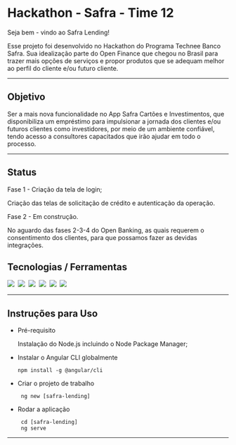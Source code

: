 # Hackathon - Safra - Time 12

Seja bem - vindo ao Safra Lending! 

Esse projeto foi desenvolvido no Hackathon do Programa Technee Banco Safra.
Sua idealização parte do Open Finance que chegou no Brasil para trazer mais opções de serviços e propor produtos que se adequam melhor ao perfil do cliente e/ou futuro cliente.

---

 ## Objetivo 

Ser a mais nova funcionalidade no App Safra Cartões e Investimentos, que disponibiliza um empréstimo para  impulsionar a jornada dos clientes e/ou futuros clientes como investidores, por meio de um ambiente confiável, tendo acesso a consultores capacitados que irão ajudar em todo o processo.

---

 ## Status 

 Fase 1 - Criação da tela de login;
 
 Criação das telas de solicitação de crédito e autenticação da operação.

 Fase 2 - Em construção. 

 No aguardo das fases 2-3-4 do Open Banking, as quais requerem o consentimento dos clientes, para que possamos fazer as devidas integrações.

## Tecnologias / Ferramentas
<img src="https://img.shields.io/badge/-Angular CLI Version 12.1.0-blue">&nbsp;
<img src="https://img.shields.io/badge/-Node.js-brightgreen">&nbsp;
<img src ="https://img.shields.io/badge/-Insomia-yellow">&nbsp;
<img src="https://img.shields.io/badge/-HTML-pink">&nbsp;
<img src="https://img.shields.io/badge/-CSS-orange">&nbsp;
<img src="https://img.shields.io/badge/-RxJS-brown">&nbsp;

----
## Instruções para Uso
  * Pré-requisito

      Instalação do Node.js incluindo o Node Package Manager;

  * Instalar o Angular CLI globalmente

        npm install -g @angular/cli

  * Criar o projeto de trabalho

         ng new [safra-lending]

  * Rodar a aplicação

         cd [safra-lending]
         ng serve
----
